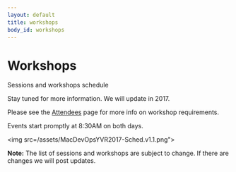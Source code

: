 ```yaml
---
layout: default
title: workshops
body_id: workshops
---
```


# Workshops

<p class="lead">

Sessions and workshops schedule
</p>
<p>
Stay tuned for more information. We will update in 2017.

Please see the <a href="{{ site.url }}/attendee">Attendees</a> page for more info on workshop requirements.
</p>
<p>
Events start promptly at 8:30AM on both days.
</p>

<img src=/assets/MacDevOpsYVR2017-Sched.v1.1.png">

<b>Note:</b> The list of sessions and workshops are subject to change. If there are changes we will post updates.
